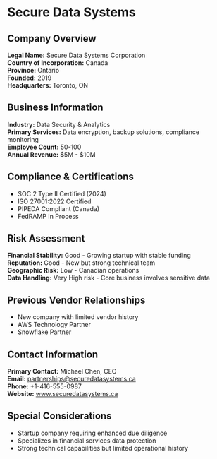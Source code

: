 # Secure Data Systems

## Company Overview
**Legal Name:** Secure Data Systems Corporation  
**Country of Incorporation:** Canada  
**Province:** Ontario  
**Founded:** 2019  
**Headquarters:** Toronto, ON  

## Business Information
**Industry:** Data Security & Analytics  
**Primary Services:** Data encryption, backup solutions, compliance monitoring  
**Employee Count:** 50-100  
**Annual Revenue:** $5M - $10M  

## Compliance & Certifications
- SOC 2 Type II Certified (2024)
- ISO 27001:2022 Certified
- PIPEDA Compliant (Canada)
- FedRAMP In Process

## Risk Assessment
**Financial Stability:** Good - Growing startup with stable funding  
**Reputation:** Good - New but strong technical team  
**Geographic Risk:** Low - Canadian operations  
**Data Handling:** Very High risk - Core business involves sensitive data  

## Previous Vendor Relationships
- New company with limited vendor history
- AWS Technology Partner
- Snowflake Partner

## Contact Information
**Primary Contact:** Michael Chen, CEO  
**Email:** partnerships@securedatasystems.ca  
**Phone:** +1-416-555-0987  
**Website:** www.securedatasystems.ca

## Special Considerations
- Startup company requiring enhanced due diligence
- Specializes in financial services data protection
- Strong technical capabilities but limited operational history

